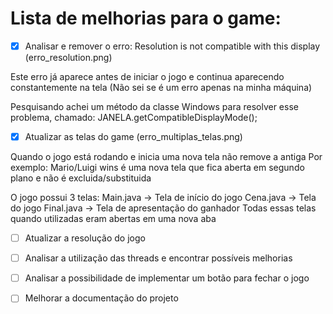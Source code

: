 # Lista de melhorias para o game:

- [x] Analisar e remover o erro: Resolution is not compatible with this display (erro_resolution.png)

Este erro já aparece antes de iniciar o jogo e continua aparecendo constantemente na tela (Não sei se é um erro apenas na minha máquina)

Pesquisando achei um método da classe Windows para resolver esse problema, chamado:
JANELA.getCompatibleDisplayMode();

- [x] Atualizar as telas do game (erro_multiplas_telas.png)

Quando o jogo está rodando e inicia uma nova tela não remove a antiga
Por exemplo: Mario/Luigi wins é uma nova tela que fica aberta em segundo plano e não é excluida/substituida

O jogo possui 3 telas:
Main.java  -> Tela de início do jogo
Cena.java  -> Tela do jogo
Final.java -> Tela de apresentação do ganhador
Todas essas telas quando utilizadas eram abertas em uma nova aba

- [ ] Atualizar a resolução do jogo

- [ ] Analisar a utilização das threads e encontrar possíveis melhorias

- [ ] Analisar a possibilidade de implementar um botão para fechar o jogo

- [ ] Melhorar a documentação do projeto
